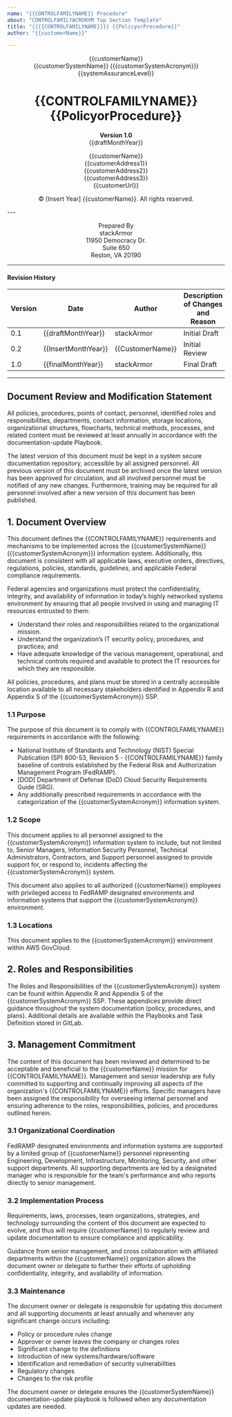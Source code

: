 ```yaml
---
name: "{{CONTROLFAMILYNAME}} Procedure"
about: "CONTROLFAMILYACRONYM Top Section Template"
title: "{{{{CONTROLFAMILYNAME}}}} {{PolicyorProcedure}}"
author: "{{customerName}}"  

---
```

<div align="center">

{{customerName}}<br>
{{customerSystemName}} ({{customerSystemAcronym}}) <br>
{{systemAssuranceLevel}}

# {{CONTROLFAMILYNAME}} {{PolicyorProcedure}}

**Version 1.0**  
{{draftMonthYear}}

{{customerName}}  
{{customerAddress1}}  
{{customerAddress2}}  
{{customerAddress3}}  
{{customerUrl}}

© [Insert Year] {{customerName}}. All rights reserved.

</div>
---
<div align="center">


Prepared By<br>
stackArmor <br>
11950 Democracy Dr. <br>
Suite 650 <br>
Reston, VA 20190 <br>

</div>

---

#### Revision History  
| Version    | Date     | Author     | Description of Changes and Reason |
|------------|----------|------------|------------------|
| 0.1        | {{draftMonthYear}}	| stackArmor | Initial Draft	|	
| 0.2        | {{InsertMonthYear}}	| {{CustomerName}} | Initial Review		|
| 1.0        | {{finalMonthYear}}	| stackArmor | Final Draft		|
---

## Document Review and Modification  Statement  
All policies, procedures, points of contact, personnel, identified roles and responsibilities, departments, contact information, storage locations, organizational structures, flowcharts, technical methods, processes, and related content must be reviewed at least annually in accordance with the documentation-update Playbook.

The latest version of this document must be kept in a system secure documentation repository, accessible by all assigned personnel. All previous version of this document must be archived once the latest version has been approved for circulation, and all involved personnel must be notified of any new changes. Furthermore, training may be required for all personnel involved after a new version of this document has been published. 

## 1. Document Overview  
This document defines the {{CONTROLFAMILYNAME}} requirements and mechanisms to be implemented across the {{customerSystemName}} ({{customerSystemAcronym}}) information system. Additionally, this document is consistent with all applicable laws, executive orders, directives, regulations, policies, standards, guidelines, and applicable Federal compliance requirements. 

Federal agencies and organizations must protect the confidentiality, integrity, and availability of information in today’s highly networked systems environment by ensuring that all people involved in using and managing IT resources entrusted to them:

- Understand their roles and responsibilities related to the organizational mission. <br>
- Understand the organization’s IT security policy, procedures, and practices; and <br>
- Have adequate knowledge of the various management, operational, and technical controls required and available to protect the IT resources for which they are responsible. <br>

All policies, procedures, and plans must be stored in a centrally accessible location available to all necessary stakeholders identified in Appendix R and Appendix S of the {{customerSystemAcronym}} SSP.  

### 1.1 Purpose  
The purpose of this document is to comply with {{CONTROLFAMILYNAME}} requirements in accordance with the following:

- National Institute of Standards and Technology (NIST) Special Publication (SP) 800-53, Revision 5 - {{CONTROLFAMILYNAME}} family baseline of controls established by the Federal Risk and Authorization Management Program (FedRAMP).<br>
- [DOD] Department of Defense (DoD) Cloud Security Requirements Guide (SRG). <br>
- Any additionally prescribed requirements in accordance with the categorization of the {{customerSystemAcronym}} information system. <br>

### 1.2 Scope  
This document applies to all personnel assigned to the {{customerSystemAcronym}} information system to include, but not limited to, Senior Managers, Information Security Personnel, Technical Administrators, Contractors, and Support personnel assigned to provide support for, or respond to, incidents affecting the {{customerSystemAcronym}} system. 

This document also applies to all authorized {{customerName}} employees with privileged access to FedRAMP designated environments and information systems that support the {{customerSystemAcronym}} environment.

### 1.3 Locations  
This document applies to the {{customerSystemAcronym}} environment within AWS GovCloud.  

## 2. Roles and Responsibilities
The Roles and Responsibilities of the {{customerSystemAcronym}} system can be found within Appendix R and Appendix S of the {{customerSystemAcronym}} SSP. These appendices provide direct guidance throughout the system documentation (policy, procedures, and plans). Additional details are available within the Playbooks and Task Definition stored in GitLab.

## 3. Management Commitment  
The content of this document has been reviewed and determined to be acceptable and beneficial to the {{customerName}} mission for {{CONTROLFAMILYNAME}}. Management and senior leadership are fully committed to supporting and continually improving all aspects of the organization's {{CONTROLFAMILYNAME}} efforts. Specific managers have been assigned the responsibility for overseeing internal personnel and ensuring adherence to the roles, responsibilities, policies, and procedures outlined herein.

### 3.1 Organizational Coordination  
FedRAMP designated environments and information systems are supported by a limited group of {{customerName}} personnel representing Engineering, Development, Infrastructure, Monitoring, Security, and other support departments.  All supporting departments are led by a designated manager who is responsible for the team's performance and who reports directly to senior management. 

### 3.2 Implementation Process
Requirements, laws, processes, team organizations, strategies, and technology surrounding the content of this document are expected to evolve, and thus will require {{customerName}} to regularly review and update documentation to ensure compliance and applicability. 

Guidance from senior management, and cross collaboration with affiliated departments within the {{customerName}} organization allows the document owner or delegate to further their efforts of upholding confidentiality, integrity, and availability of information. 

### 3.3 Maintenance
The document owner or delegate is responsible for updating this document and all supporting documents at least annually and whenever any significant change occurs including:
- Policy or procedure rules change
- Approver or owner leaves the company or changes roles
- Significant change to the definitions
- Introduction of new systems/hardware/software
- Identification and remediation of security vulnerabilities
- Regulatory changes
- Changes to the risk profile

The document owner or delegate ensures the {{customerSystemName}} documentation-update playbook is followed when any documentation updates are needed.


